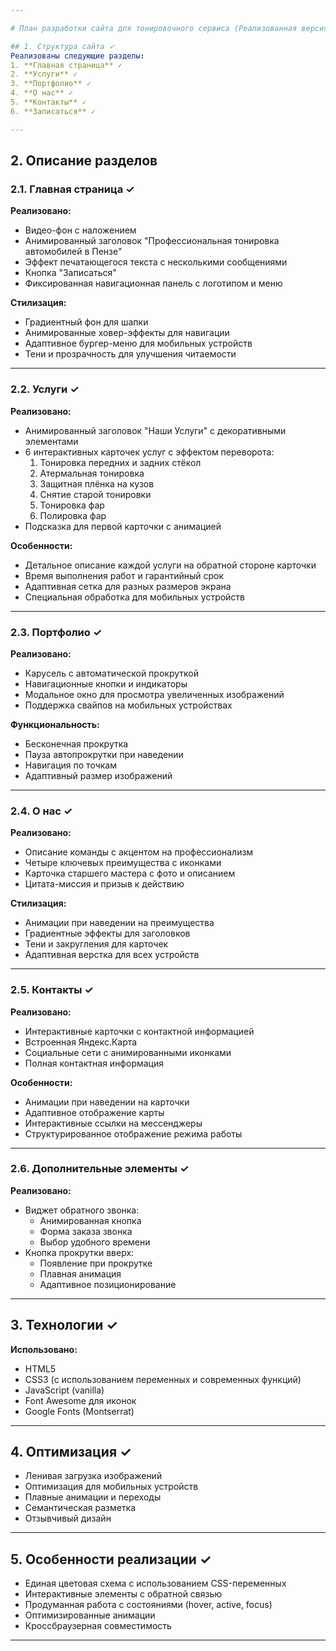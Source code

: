```yaml
---

# План разработки сайта для тонировочного сервиса (Реализованная версия)

## 1. Структура сайта ✓
Реализованы следующие разделы:
1. **Главная страница** ✓
2. **Услуги** ✓
3. **Портфолио** ✓
4. **О нас** ✓
5. **Контакты** ✓
6. **Записаться** ✓

---
```


## 2. Описание разделов

### 2.1. Главная страница ✓
**Реализовано:**
- Видео-фон с наложением
- Анимированный заголовок "Профессиональная тонировка автомобилей в Пензе"
- Эффект печатающегося текста с несколькими сообщениями
- Кнопка "Записаться"
- Фиксированная навигационная панель с логотипом и меню

**Стилизация:**
- Градиентный фон для шапки
- Анимированные ховер-эффекты для навигации
- Адаптивное бургер-меню для мобильных устройств
- Тени и прозрачность для улучшения читаемости

---

### 2.2. Услуги ✓
**Реализовано:**
- Анимированный заголовок "Наши Услуги" с декоративными элементами
- 6 интерактивных карточек услуг с эффектом переворота:
  1. Тонировка передних и задних стёкол
  2. Атермальная тонировка
  3. Защитная плёнка на кузов
  4. Снятие старой тонировки
  5. Тонировка фар
  6. Полировка фар
- Подсказка для первой карточки с анимацией

**Особенности:**
- Детальное описание каждой услуги на обратной стороне карточки
- Время выполнения работ и гарантийный срок
- Адаптивная сетка для разных размеров экрана
- Специальная обработка для мобильных устройств

---

### 2.3. Портфолио ✓
**Реализовано:**
- Карусель с автоматической прокруткой
- Навигационные кнопки и индикаторы
- Модальное окно для просмотра увеличенных изображений
- Поддержка свайпов на мобильных устройствах

**Функциональность:**
- Бесконечная прокрутка
- Пауза автопрокрутки при наведении
- Навигация по точкам
- Адаптивный размер изображений

---

### 2.4. О нас ✓
**Реализовано:**
- Описание команды с акцентом на профессионализм
- Четыре ключевых преимущества с иконками
- Карточка старшего мастера с фото и описанием
- Цитата-миссия и призыв к действию

**Стилизация:**
- Анимации при наведении на преимущества
- Градиентные эффекты для заголовков
- Тени и закругления для карточек
- Адаптивная верстка для всех устройств

---

### 2.5. Контакты ✓
**Реализовано:**
- Интерактивные карточки с контактной информацией
- Встроенная Яндекс.Карта
- Социальные сети с анимированными иконками
- Полная контактная информация

**Особенности:**
- Анимации при наведении на карточки
- Адаптивное отображение карты
- Интерактивные ссылки на мессенджеры
- Структурированное отображение режима работы

---

### 2.6. Дополнительные элементы ✓
**Реализовано:**
- Виджет обратного звонка:
  - Анимированная кнопка
  - Форма заказа звонка
  - Выбор удобного времени
- Кнопка прокрутки вверх:
  - Появление при прокрутке
  - Плавная анимация
  - Адаптивное позиционирование

---

## 3. Технологии ✓
**Использовано:**
- HTML5
- CSS3 (с использованием переменных и современных функций)
- JavaScript (vanilla)
- Font Awesome для иконок
- Google Fonts (Montserrat)

---

## 4. Оптимизация ✓
- Ленивая загрузка изображений
- Оптимизация для мобильных устройств
- Плавные анимации и переходы
- Семантическая разметка
- Отзывчивый дизайн

---

## 5. Особенности реализации ✓
- Единая цветовая схема с использованием CSS-переменных
- Интерактивные элементы с обратной связью
- Продуманная работа с состояниями (hover, active, focus)
- Оптимизированные анимации
- Кроссбраузерная совместимость

---
